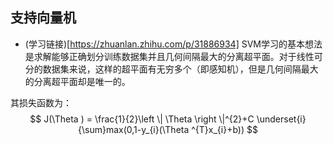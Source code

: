 ## 支持向量机

* (学习链接)[https://zhuanlan.zhihu.com/p/31886934]
SVM学习的基本想法是求解能够正确划分训练数据集并且几何间隔最大的分离超平面。对于线性可分的数据集来说，这样的超平面有无穷多个（即感知机），但是几何间隔最大的分离超平面却是唯一的。

其损失函数为：
$$ J(\Theta ) = \frac{1}{2}\left \| \Theta  \right \|^{2}+C \underset{i}{\sum}max(0,1-y_{i}(\Theta ^{T}x_{i}+b)) $$